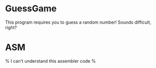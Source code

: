 # GuessGame

This program requires you to guess a random number! Sounds difficult, right?

# ASM

% I can't understand this assembler code %

